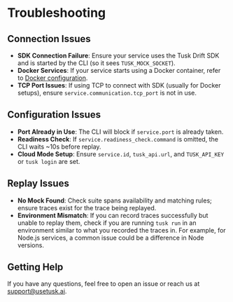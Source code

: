 # Troubleshooting

## Connection Issues

- **SDK Connection Failure**: Ensure your service uses the Tusk Drift SDK and is started by the CLI (so it sees `TUSK_MOCK_SOCKET`).
- **Docker Services**: If your service starts using a Docker container, refer to [Docker configuration](docs/configuration.md#docker-support).
- **TCP Port Issues**: If using TCP to connect with SDK (usually for Docker setups), ensure `service.communication.tcp_port` is not in use.

## Configuration Issues

- **Port Already in Use**: The CLI will block if `service.port` is already taken.
- **Readiness Check**: If `service.readiness_check.command` is omitted, the CLI waits ~10s before replay.
- **Cloud Mode Setup**: Ensure `service.id`, `tusk_api.url`, and `TUSK_API_KEY` or `tusk login` are set.

## Replay Issues

- **No Mock Found**: Check suite spans availability and matching rules; ensure traces exist for the trace being replayed.
- **Environment Mismatch**: If you can record traces successfully but unable to replay them, check if you are running `tusk run` in an environment similar to what you recorded the traces in. For example, for Node.js services, a common issue could be a difference in Node versions.

## Getting Help

If you have any questions, feel free to open an issue or reach us at [support@usetusk.ai](support@usetusk.ai).
